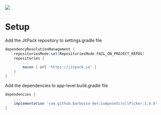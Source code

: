 
<img src="http://barbossa.ir/assets/33b9304a-24f1-40bb-be51-3189dd80e8a8-1722025313945058414.png">

# Setup
Add the JitPack repository to settings.gradle file
```gradle
dependencyResolutionManagement {
    repositoriesMode.set(RepositoriesMode.FAIL_ON_PROJECT_REPOS)
    repositories {
        ...      
        maven { url 'https://jitpack.io' }
    }
}
```

Add the dependencies to app-level build.gradle file
```gradle
dependencies {
    ...
    implementation 'com.github.barbossa-dev:ComposeScrollPicker:1.0.9'
}
```





